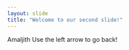 ```yaml
---
layout: slide
title: "Welcome to our second slide!"
---
```

Amaljith
Use the left arrow to go back!

